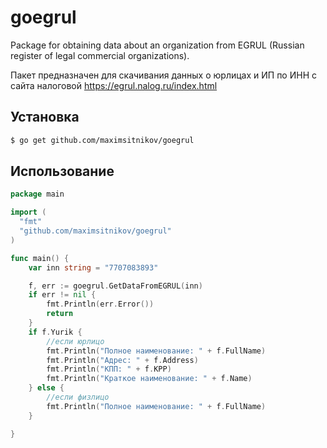 # goegrul
Package for obtaining data about an organization from EGRUL (Russian register of legal commercial organizations). 

Пакет предназначен для скачивания данных о юрлицах и ИП по ИНН с сайта налоговой https://egrul.nalog.ru/index.html

## Установка

```bash
$ go get github.com/maximsitnikov/goegrul
```

## Использование

```go
package main

import (
  "fmt"
  "github.com/maximsitnikov/goegrul"
)

func main() {
	var inn string = "7707083893"

	f, err := goegrul.GetDataFromEGRUL(inn)
	if err != nil {
		fmt.Println(err.Error())
		return
	}
	if f.Yurik {
		//если юрлицо
		fmt.Println("Полное наименование: " + f.FullName)
		fmt.Println("Адрес: " + f.Address)
		fmt.Println("КПП: " + f.KPP)
		fmt.Println("Краткое наименование: " + f.Name)
	} else {
		//если физлицо
		fmt.Println("Полное наименование: " + f.FullName)
	}

}
```
